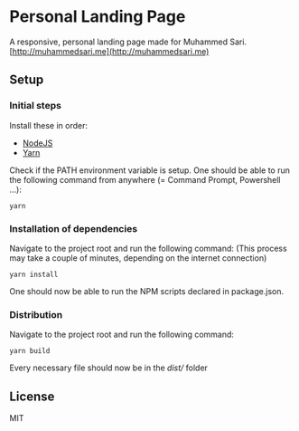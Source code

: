# Personal Landing Page
A responsive, personal landing page made for Muhammed Sari.
[http://muhammedsari.me](http://muhammedsari.me)

## Setup
### Initial steps
Install these in order:
* [NodeJS](https://nodejs.org/en/)
* [Yarn](https://yarnpkg.com/lang/en/)

Check if the PATH environment variable is setup. One should be able to run the following command from anywhere (= Command Prompt, Powershell ...):
```shell
yarn
```
### Installation of dependencies
Navigate to the project root and run the following command:
(This process may take a couple of minutes, depending on the internet connection)
```shell
yarn install
```
One should now be able to run the NPM scripts declared in package.json.
### Distribution
Navigate to the project root and run the following command:
```shell
yarn build    
```
Every necessary file should now be in the *dist/* folder
## License
MIT